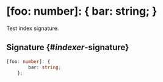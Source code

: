 # [foo: number]: { bar: string; }

Test index signature.

## Signature {#_indexer_-signature}

```typescript
[foo: number]: {
        bar: string;
    };
```

